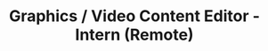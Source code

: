 ---
title: "Graphics / Video Content Editor - Intern (Remote)"
about: "As a Graphics/Video Content Editor, you will play a pivotal role in creating visually compelling and engaging content that aligns with the Kiran Foundation's goals and brand identity. Your responsibilities will include designing, editing, and curating a wide range of graphics content such as images, illustrations, infographics, and videos. With your creative expertise, attention to detail, and technical skills, you will significantly contribute to the overall quality and impact of the Kiran Foundation's visual communication efforts."
startDate: "Start Date: Immediate"
duration: "Duration: 3 - 6 Months"
timeCommitment: "Time Commitment: 10 hr/week"
teamSize: "Team Size: 3-5"
responsibilities: |
  - Oversee video content on the Foundation's YouTube Channel
  - Design cover posters for videos
  - Edit videos, video descriptions, and optimize video metadata
  - Create visually appealing images, infographics, and other graphical elements for our website, social media, presentations, and print materials
  - Convert concepts and written content into engaging visuals that enhance understanding and engagement
requirements: |
  - Proficiency in Canva or other graphics editing software
  - Portfolio showcasing diverse, creative, and technically proficient graphics content
  - Understanding of design principles, typography, color theory, and layout techniques
  - Excellent attention to detail and commitment to delivering polished, error-free content
  - Strong communication skills and ability to collaborate effectively in a team environment
  - Experience with video editing and animation software is a plus
---
